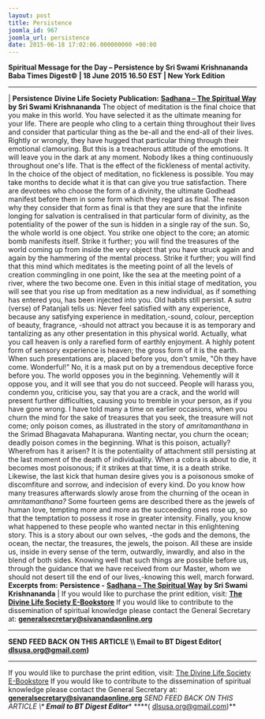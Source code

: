 ```yaml
---
layout: post
title: Persistence
joomla_id: 967
joomla_url: persistence
date: 2015-06-18 17:02:06.000000000 +00:00
---
```

**Spiritual Message for the Day – Persistence by Sri Swami Krishnananda**
**Baba Times Digest© | 18 June 2015 16.50 EST | New York Edition**
* * *
| 
**Persistence**
**Divine Life Society Publication:** [**Sadhana – The Spiritual Way**](http://www.dlshq.org/messages/mindctrl.htm) **by Sri Swami Krishnananda**
The object of meditation is the final choice that you make in this world. You have selected it as the ultimate meaning for your life. There are people who cling to a certain thing throughout their lives and consider that particular thing as the be-all and the end-all of their lives. Rightly or wrongly, they have hugged that particular thing through their emotional clamouring. But this is a treacherous attitude of the emotions. It will leave you in the dark at any moment.
Nobody likes a thing continuously throughout one's life. That is the effect of the fickleness of mental activity. In the choice of the object of meditation, no fickleness is possible. You may take months to decide what it is that can give you true satisfaction.
There are devotees who choose the form of a divinity, the ultimate Godhead manifest before them in some form which they regard as final. The reason why they consider that form as final is that they are sure that the infinite longing for salvation is centralised in that particular form of divinity, as the potentiality of the power of the sun is hidden in a single ray of the sun. So, the whole world is one object.
You strike one object to the core; an atomic bomb manifests itself. Strike it further; you will find the treasures of the world coming up from inside the very object that you have struck again and again by the hammering of the mental process. Strike it further; you will find that this mind which meditates is the meeting point of all the levels of creation commingling in one point, like the sea at the meeting point of a river, where the two become one. Even in this initial stage of meditation, you will see that you rise up from meditation as a new individual, as if something has entered you, has been injected into you.
Old habits still persist. A _sutra_ (verse) of Patanjali tells us: Never feel satisfied with any experience, because any satisfying experience in meditation,-sound, colour, perception of beauty, fragrance, -should not attract you because it is as temporary and tantalizing as any other presentation in this physical world.
Actually, what you call heaven is only a rarefied form of earthly enjoyment. A highly potent form of sensory experience is heaven; the gross form of it is the earth. When such presentations are, placed before you, don't smile, "Oh they have come. Wonderful!" No, it is a mask put on by a tremendous deceptive force before you.
The world opposes you in the beginning. Vehemently will it oppose you, and it will see that you do not succeed. People will harass you, condemn you, criticise you, say that you are a crack, and the world will present further difficulties, causing you to tremble in your person, as if you have gone wrong. I have told many a time on earlier occasions, when you churn the mind for the sake of treasures that you seek, the treasure will not come; only poison comes, as illustrated in the story of _amritamanthana_ in the Srimad Bhagavata Mahapurana. Wanting nectar, you churn the ocean; deadly poison comes in the beginning.
What is this poison, actually? Wherefrom has it arisen? It is the potentiality of attachment still persisting at the last moment of the death of individuality. When a cobra is about to die, it becomes most poisonous; if it strikes at that time, it is a death strike. Likewise, the last kick that human desire gives you is a poisonous smoke of discomfiture and sorrow, and indecision of every kind. Do you know how many treasures afterwards slowly arose from the churning of the ocean in _amritamanthana?_ Some fourteen gems are described there as the jewels of human love, tempting more and more as the succeeding ones rose up, so that the temptation to possess it rose in greater intensity. Finally, you know what happened to these people who wanted nectar in this enlightening story.
This is a story about our own selves, -the gods and the demons, the ocean, the nectar, the treasures, the jewels, the poison. All these are inside us, inside in every sense of the term, outwardly, inwardly, and also in the blend of both sides. Knowing well that such things are possible before us, through the guidance that we have received from our Master, whom we should not desert till the end of our lives,-knowing this well, march forward.
**Excerpts from:**  **Persistence -** [**Sadhana – The Spiritual Way**](http://www.dlshq.org/messages/mindctrl.htm) **by Sri Swami Krishnananda**
 |
If you would like to purchase the print edition, visit: **[The Divine Life Society E-Bookstore](http://www.dlshq.org/download/download.htm)**
If you would like to contribute to the dissemination of spiritual knowledge please contact the General Secretary at: [](mailto:%20%3Cscript%20type=%27text/javascript%27%3E%20%3C%21--%20var%20prefix%20=%20%27ma%27%20+%20%27il%27%20+%20%27to%27;%20var%20path%20=%20%27hr%27%20+%20%27ef%27%20+%20%27=%27;%20var%20addy57016%20=%20%27generalsecretary%27%20+%20%27@%27;%20addy57016%20=%20addy57016%20+%20%27sivanandaonline%27%20+%20%27.%27%20+%20%27org%27;%20document.write%28%27%3Ca%20%27%20+%20path%20+%20%27%5C%27%27%20+%20prefix%20+%20%27:%27%20+%20addy57016%20+%20%27%5C%27%3E%27%29;%20document.write%28addy57016%29;%20document.write%28%27%3C%5C/a%3E%27%29;%20//--%3E%5Cn%20%3C/script%3E%3Cscript%20type=%27text/javascript%27%3E%20%3C%21--%20document.write%28%27%3Cspan%20style=%5C%27display:%20none;%5C%27%3E%27%29;%20//--%3E%20%3C/script%3EThis%20email%20address%20is%20being%20protected%20from%20spambots.%20You%20need%20JavaScript%20enabled%20to%20view%20it.%20%3Cscript%20type=%27text/javascript%27%3E%20%3C%21--%20document.write%28%27%3C/%27%29;%20document.write%28%27span%3E%27%29;%20//--%3E%20%3C/script%3E?subject=Contribution%20to%20Dissemination%20of%20Spiritual%20Knowledge) **generalsecretary@sivanandaonline.org**
****
**SEND FEED BACK ON THIS ARTICLE \\\ Email to BT Digest Editor[](mailto:%20%3Cscript%20type=%27text/javascript%27%3E%20%3C%21--%20var%20prefix%20=%20%27ma%27%20+%20%27il%27%20+%20%27to%27;%20var%20path%20=%20%27hr%27%20+%20%27ef%27%20+%20%27=%27;%20var%20addy72654%20=%20%27dlsusa.org%27%20+%20%27@%27;%20addy72654%20=%20addy72654%20+%20%27gmail%27%20+%20%27.%27%20+%20%27com%27;%20document.write%28%27%3Ca%20%27%20+%20path%20+%20%27%5C%27%27%20+%20prefix%20+%20%27:%27%20+%20addy72654%20+%20%27%5C%27%3E%27%29;%20document.write%28addy72654%29;%20document.write%28%27%3C%5C/a%3E%27%29;%20//--%3E%5Cn%20%3C/script%3E%3Cscript%20type=%27text/javascript%27%3E%20%3C%21--%20document.write%28%27%3Cspan%20style=%5C%27display:%20none;%5C%27%3E%27%29;%20//--%3E%20%3C/script%3EThis%20email%20address%20is%20being%20protected%20from%20spambots.%20You%20need%20JavaScript%20enabled%20to%20view%20it.%20%3Cscript%20type=%27text/javascript%27%3E%20%3C%21--%20document.write%28%27%3C/%27%29;%20document.write%28%27span%3E%27%29;%20//--%3E%20%3C/script%3E?subject=DLS%20Posts)( [dlsusa.org@gmail.com](mailto:dlsusa.org@gmail.com))**
* * *
  
If you would like to purchase the print edition, visit: [The Divine Life Society E-Bookstore](http://www.dlshq.org/download/download.htm)
If you would like to contribute to the dissemination of spiritual knowledge please contact the General Secretary at: **[generalsecretary@sivanandaonline.org](mailto:generalsecretary@sivanandaonline.org)**
**SEND FEED BACK ON THIS ARTICLE \\\**  **Email to BT Digest Editor**** [](mailto:%20%3Cscript%20type=%27text/javascript%27%3E%20%3C%21--%20var%20prefix%20=%20%27ma%27%20+%20%27il%27%20+%20%27to%27;%20var%20path%20=%20%27hr%27%20+%20%27ef%27%20+%20%27=%27;%20var%20addy72654%20=%20%27dlsusa.org%27%20+%20%27@%27;%20addy72654%20=%20addy72654%20+%20%27gmail%27%20+%20%27.%27%20+%20%27com%27;%20document.write%28%27%3Ca%20%27%20+%20path%20+%20%27%5C%27%27%20+%20prefix%20+%20%27:%27%20+%20addy72654%20+%20%27%5C%27%3E%27%29;%20document.write%28addy72654%29;%20document.write%28%27%3C%5C/a%3E%27%29;%20//--%3E%5Cn%20%3C/script%3E%3Cscript%20type=%27text/javascript%27%3E%20%3C%21--%20document.write%28%27%3Cspan%20style=%5C%27display:%20none;%5C%27%3E%27%29;%20//--%3E%20%3C/script%3EThis%20email%20address%20is%20being%20protected%20from%20spambots.%20You%20need%20JavaScript%20enabled%20to%20view%20it.%20%3Cscript%20type=%27text/javascript%27%3E%20%3C%21--%20document.write%28%27%3C/%27%29;%20document.write%28%27span%3E%27%29;%20//--%3E%20%3C/script%3E?subject=DLS%20Posts)****( [dlsusa.org@gmail.com](mailto:dlsusa.org@gmail.com))**  
